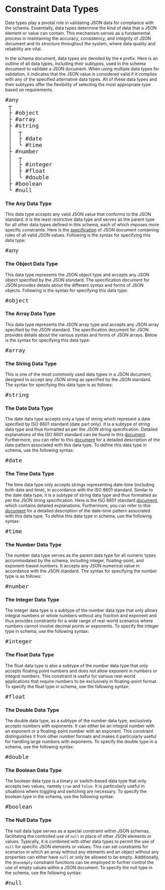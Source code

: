 <style>
pre code { font-size: 1.3em; }
</style>

# Constraint Data Types
Data types play a pivotal role in validating JSON data for compliance with the schema. Essentially, data types determine the kind of data that a JSON element or value can contain. This mechanism serves as a fundamental process in maintaining the accuracy, consistency, and integrity of JSON document and its structure throughout the system, where data quality and reliability are vital.

In the schema document, data types are denoted by the `#` prefix. Here is an outline of all data types, including their subtypes, used in the schema document to validate a JSON document. When using multiple data types for validation, it indicates that the JSON value is considered valid if it complies with any of the specified alternative data types. All of these data types and their subtypes offer the flexibility of selecting the most appropriate type based on requirements.

```stylus
#any
 ┬
 ├ #object
 ├ #array
 ├ #string
 │  ┬
 │  ├ #date
 │  └ #time
 ├ #number
 │  ┬
 │  ├ #integer
 │  ├ #float
 │  └ #double  
 ├ #boolean
 └ #null
```

### The Any Data Type
This data type accepts any valid JSON value that conforms to the JSON standard. It is the least restrictive data type and serves as the parent type for all other data types defined in this schema, each of which imposes more specific constraints. Here is the [specification](https://www.json.org) of JSON document containing rules of all valid JSON values. Following is the syntax for specifying this data type:
```stylus
#any
```

### The Object Data Type
This data type represents the JSON object type and accepts any JSON object specified by the JSON standard. The specification document for JSON provides details about the different syntax and forms of JSON objects. Following is the syntax for specifying this data type:
```stylus
#object
```

### The Array Data Type
This data type represents the JSON array type and accepts any JSON array specified by the JSON standard. The specification document for JSON provides details about the various syntax and forms of JSON arrays. Below is the syntax for specifying this data type:
```stylus
#array
```

### The String Data Type
This is one of the most commonly used data types in a JSON document, designed to accept any JSON string as specified by the JSON standard. The syntax for specifying this data type is as follows:
```stylus
#string
```

### The Date Data Type
The date data type accepts only a type of string which represent a date specified by ISO 8601 standard (date part only). It is a subtype of string data type and thus formatted as per the JSON string specification. Detailed explanations of the ISO 8601 standard can be found in this [document](https://www.iso.org/iso-8601-date-and-time-format.html). Furthermore, you can refer to this [document](/JsonSchema-DotNet/articles/datetime.html) for a detailed description of the date pattern associated with this data type. To define this data type in schema, use the following syntax:
```stylus
#date
```

### The Time Data Type
The time data type only accepts strings representing date-time (including both date and time), in accordance with the ISO 8601 standard. Similar to the date data type, it is a subtype of string data type and thus formatted as per the JSON string specification. Here is the ISO 8601 standard [document](https://www.iso.org/iso-8601-date-and-time-format.html), which contains detailed explanations. Furthermore, you can refer to this [document](/JsonSchema-DotNet/articles/datetime.html) for a detailed description of the date-time pattern associated with this data type. To define this data type in schema, use the following syntax:
```stylus
#time
```

### The Number Data Type
The number data type serves as the parent data type for all numeric types accommodated by the schema, including integer, floating-point, and exponent-based numbers. It accepts any JSON numerical value in accordance with the JSON standard. The syntax for specifying the number type is as follows:
```stylus
#number
```

### The Integer Data Type
The integer data type is a subtype of the number data type that only allows integral numbers or whole numbers without any fraction and exponent and thus provides constraints for a wide range of real-world scenarios where numbers cannot involve decimal points or exponents. To specify the integer type in schema, use the following syntax:
```stylus
#integer
```

### The Float Data Type
The float data type is also a subtype of the number data type that only accepts floating point numbers and does not allow exponent in numbers or integral numbers. This constraint is useful for various real-world applications that require numbers to be exclusively in floating-point format. To specify the float type in schema, use the following syntax:
```stylus
#float
```

### The Double Data Type
The double data type, as a subtype of the number data type, exclusively accepts numbers with exponents. It can either be an integral number with an exponent or a floating-point number with an exponent. This constraint distinguishes it from other number formats and makes it particularly useful for handling large numbers with exponents. To specify the double type in a schema, use the following syntax:
```stylus
#double
```

### The Boolean Data Type
The boolean data type is a binary or switch-based data type that only accepts two values, namely `true` and `false`. It is particularly useful in situations where toggling and switching are necessary. To specify the boolean type in the schema, use the following syntax:
```stylus
#boolean
```

### The Null Data Type
The null data type serves as a special constraint within JSON schemas, facilitating the controlled use of `null` in place of other JSON elements or values. Typically, it is combined with other data types to permit the use of `null` for specific JSON elements or values. This can set constraints for scenarios in which an array without any elements and an object without any properties can either have `null` or only be allowed to be empty. Additionally, the `@nonempty` constraint functions can be employed to further control the use of empty values within a JSON document. To specify the null type in the schema, use the following syntax:
```stylus
#null
```